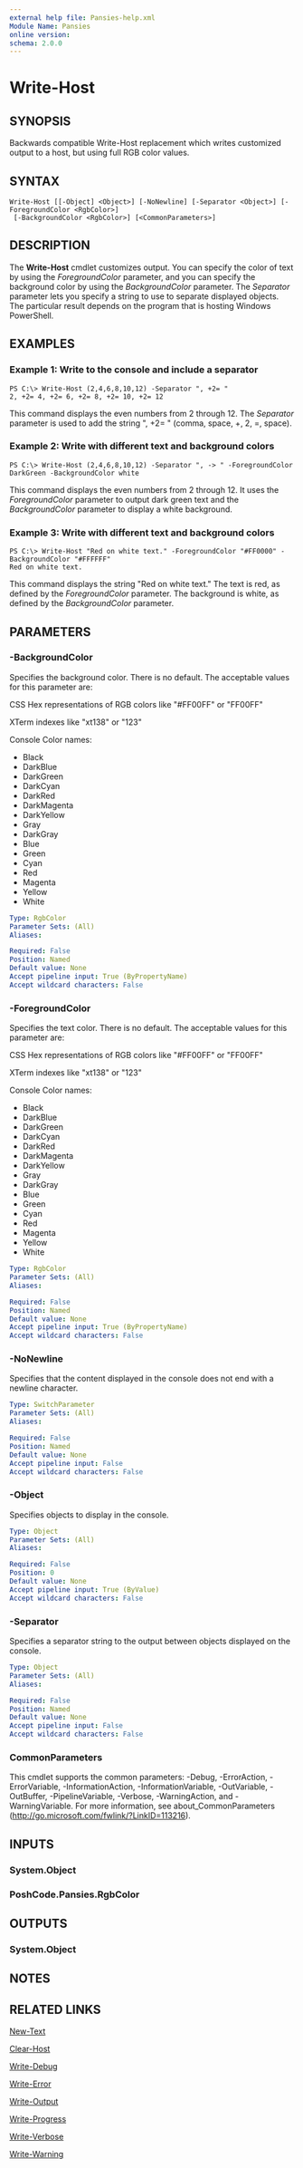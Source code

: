 ```yaml
---
external help file: Pansies-help.xml
Module Name: Pansies
online version:
schema: 2.0.0
---
```


# Write-Host

## SYNOPSIS
Backwards compatible Write-Host replacement which writes customized output to a host, but using full RGB color values.

## SYNTAX

```
Write-Host [[-Object] <Object>] [-NoNewline] [-Separator <Object>] [-ForegroundColor <RgbColor>]
 [-BackgroundColor <RgbColor>] [<CommonParameters>]
```

## DESCRIPTION
The **Write-Host** cmdlet customizes output.
You can specify the color of text by using the *ForegroundColor* parameter, and you can specify the background color by using the *BackgroundColor* parameter.
The *Separator* parameter lets you specify a string to use to separate displayed objects.
The particular result depends on the program that is hosting Windows PowerShell.

## EXAMPLES

### Example 1: Write to the console and include a separator
```
PS C:\> Write-Host (2,4,6,8,10,12) -Separator ", +2= "
2, +2= 4, +2= 6, +2= 8, +2= 10, +2= 12
```

This command displays the even numbers from 2 through 12.
The *Separator* parameter is used to add the string ", +2= " (comma, space, +, 2, =, space).

### Example 2: Write with different text and background colors
```
PS C:\> Write-Host (2,4,6,8,10,12) -Separator ", -> " -ForegroundColor DarkGreen -BackgroundColor white
```

This command displays the even numbers from 2 through 12.
It uses the *ForegroundColor* parameter to output dark green text and the *BackgroundColor* parameter to display a white background.

### Example 3: Write with different text and background colors
```
PS C:\> Write-Host "Red on white text." -ForegroundColor "#FF0000" -BackgroundColor "#FFFFFF"
Red on white text.
```

This command displays the string "Red on white text." The text is red, as defined by the *ForegroundColor* parameter.
The background is white, as defined by the *BackgroundColor* parameter.

## PARAMETERS

### -BackgroundColor
Specifies the background color.
There is no default.
The acceptable values for this parameter are:

CSS Hex representations of RGB colors like "#FF00FF" or "FF00FF"

XTerm indexes like "xt138" or "123"

Console Color names:

- Black
- DarkBlue
- DarkGreen
- DarkCyan
- DarkRed
- DarkMagenta
- DarkYellow
- Gray
- DarkGray
- Blue
- Green
- Cyan
- Red
- Magenta
- Yellow
- White

```yaml
Type: RgbColor
Parameter Sets: (All)
Aliases:

Required: False
Position: Named
Default value: None
Accept pipeline input: True (ByPropertyName)
Accept wildcard characters: False
```

### -ForegroundColor
Specifies the text color.
There is no default.
The acceptable values for this parameter are:

CSS Hex representations of RGB colors like "#FF00FF" or "FF00FF"

XTerm indexes like "xt138" or "123"

Console Color names:

- Black
- DarkBlue
- DarkGreen
- DarkCyan
- DarkRed
- DarkMagenta
- DarkYellow
- Gray
- DarkGray
- Blue
- Green
- Cyan
- Red
- Magenta
- Yellow
- White

```yaml
Type: RgbColor
Parameter Sets: (All)
Aliases:

Required: False
Position: Named
Default value: None
Accept pipeline input: True (ByPropertyName)
Accept wildcard characters: False
```

### -NoNewline
Specifies that the content displayed in the console does not end with a newline character.

```yaml
Type: SwitchParameter
Parameter Sets: (All)
Aliases:

Required: False
Position: Named
Default value: None
Accept pipeline input: False
Accept wildcard characters: False
```

### -Object
Specifies objects to display in the console.

```yaml
Type: Object
Parameter Sets: (All)
Aliases:

Required: False
Position: 0
Default value: None
Accept pipeline input: True (ByValue)
Accept wildcard characters: False
```

### -Separator
Specifies a separator string to the output between objects displayed on the console.

```yaml
Type: Object
Parameter Sets: (All)
Aliases:

Required: False
Position: Named
Default value: None
Accept pipeline input: False
Accept wildcard characters: False
```

### CommonParameters
This cmdlet supports the common parameters: -Debug, -ErrorAction, -ErrorVariable, -InformationAction, -InformationVariable, -OutVariable, -OutBuffer, -PipelineVariable, -Verbose, -WarningAction, and -WarningVariable. For more information, see about_CommonParameters (http://go.microsoft.com/fwlink/?LinkID=113216).

## INPUTS

### System.Object

### PoshCode.Pansies.RgbColor

## OUTPUTS

### System.Object

## NOTES

## RELATED LINKS

[New-Text](New-Text.md)

[Clear-Host](../Microsoft.PowerShell.Core/Functions/Clear-Host.md)

[Write-Debug](../Microsoft.PowerShell.Utility/Functions/Write-Debug.md)

[Write-Error](../Microsoft.PowerShell.Utility/Functions/Write-Error.md)

[Write-Output](../Microsoft.PowerShell.Utility/Functions/Write-Output.md)

[Write-Progress](../Microsoft.PowerShell.Utility/Functions/Write-Progress.md)

[Write-Verbose](../Microsoft.PowerShell.Utility/Functions/Write-Verbose.md)

[Write-Warning](../Microsoft.PowerShell.Utility/Functions/Write-Warning.md)


